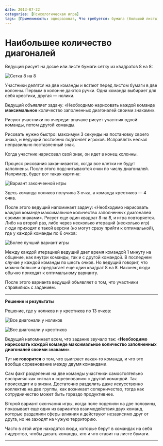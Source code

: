 ```yaml
---
date: 2013-07-22
categories: [Психологическая игра]
tags: [Применимость: одноразовая, Что требуется: бумага (большой листы) и две ручки, На сколько людей рассчитано: от 6, Подвижность: да]
---
```


# Наибольшее количество диагоналей

Ведущий рисует на доске или листе бумаги сетку из квадратов 8 на 8:

![Сетка 8 на 8](img/game_01.svg)

Участники делятся на две команды и встают перед листом бумаги в две колонны. Первым в колонне даются ручки. Одна команда выбирает для себя крестики, другая — нолики.

Ведущий объявляет задачу: «Необходимо нарисовать каждой команде **максимальное** количество заполненных диагоналей своими знаками».

Рисуют участники по очереди: вначале рисует участник одной команды, потом другой команды.

Рисовать нужно быстро: максимум 3 секунды на постановку своего знака, и ведущий постоянно подгоняет игроков. Исправлять нельзя неправильно поставленный знак.

Когда участник нарисовал свой знак, он идет в конец колонны.

Процесс рисования заканчивается, когда все клетки не будут заполнены. После этого подсчитываются очки по числу диагоналей. Например, будет вот такая картина:

![Вариант законченной игры](img/game_02.svg)

Здесь команда ноликов получила 3 очка, а команда крестиков — 4 очка.

После этого ведущий напоминает задачу: «Необходимо нарисовать каждой команде максимальное количество заполненных диагоналей своими знаками». Рисует еще один квадрат 8 на 8, и игра повторяется. Либо на второй раз, либо через несколько итераций (несколько игр) люди приходят к такой версии (но могут сразу прийти к оптимальной), где у каждой команды по 6 очков:

![Более лучший вариант игры](img/game_03.svg)

Между каждой итерацией ведущий дает время командой 1 минуту на общение, как внутри команды, так и с другой командой. В последнем случае у каждой команды по шесть очков. Но ведущий говорит, что можно больше и предлагает еще один квадрат 8 на 8. Наконец люди обычно приходят к оптимальному варианту.

После этого варианта ведущий объявляет о том, что участники справились с заданием.

---

**Решение и результаты** <!-- !details -->

Решение, где у ноликов и у крестиков по 13 очков:

![Все диагонали у ноликов](img/game_04.svg)

![Все диагонали у крестиков](img/game_05.svg)

Ведущий напоминает всем, что задание звучало так: «**Необходимо нарисовать каждой команде максимальное количество заполненных диагоналей своими знаками**».

Тут **не говорится** о том, что выиграет какая-то команда, и что это вообще соревнование между двумя командами.

Сам факт разделения на две команды участники самостоятельно воспринял как сигнал к соревнованию с другой командой. Так происходит и в жизни. Достаточно разделить даже искусственно коллектив на две группы, как возникает соперничество, тогда как сотрудничество может быть гораздо продуктивнее.

Второй вариант окончания игры, когда поле поделили на две половины, показывает еще один из вариантов взаимодействия двух команд, которые разделили сферы влияния и действуют независимо друг от друга, но не заходят на чужую территорию.

Часто в этой игре находятся люди, которые берут в командах на себя лидерство, чтобы давать команды, кто и что ставит на листе бумаги.

---
